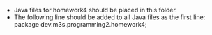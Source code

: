 - Java files for homework4 should be placed in this folder.
- The following line should be added to all Java files as the first line:
package dev.m3s.programming2.homework4;
